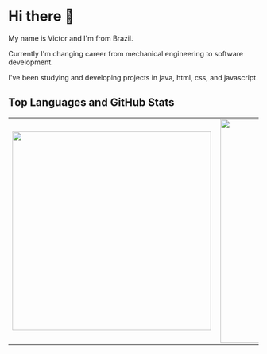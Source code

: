 # Hi there 👋

My name is Victor and I'm from Brazil. 

Currently I'm changing career from mechanical engineering to software development.

I've been studying and developing projects in java, html, css, and javascript. 

## Top Languages and GitHub Stats

<center>
<table>
    <tr>
        <td><img width="400px" align="left" src="https://github-readme-stats.vercel.app/api/top-langs/?username=victorloboc&hide=html&layout=compact&theme=buefy" /></td>
        <td><img width="450px" align="left" src="https://github-readme-stats.vercel.app/api?username=victorloboc&theme=buefy"/></td>
    </tr>   
</table>
</center>
